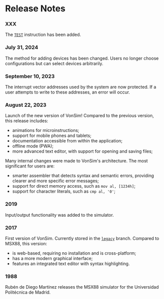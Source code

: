 # Release Notes

### XXX

The [`TEST`](./computer/instructions/test) instruction has been added.

### July 31, 2024

The method for adding devices has been changed. Users no longer choose configurations but can select devices arbitrarily.

### September 10, 2023

The interrupt vector addresses used by the system are now protected. If a user attempts to write to these addresses, an error will occur.

### August 22, 2023

Launch of the new version of VonSim! Compared to the previous version, this release includes:

- animations for microinstructions;
- support for mobile phones and tablets;
- documentation accessible from within the application;
- offline mode (PWA);
- more advanced text editor, with support for opening and saving files;

Many internal changes were made to VonSim's architecture. The most significant for users are:

- smarter assembler that detects syntax and semantic errors, providing clearer and more specific error messages;
- support for direct memory access, such as `mov al, [1234h]`;
- support for character literals, such as `cmp al, '0'`;

### 2019

Input/output functionality was added to the simulator.

### 2017

First version of VonSim. Currently stored in the [`legacy`](https://github.com/vonsim/vonsim/tree/legacy) branch. Compared to MSX88, this version:

- is web-based, requiring no installation and is cross-platform;
- has a more modern graphical interface;
- features an integrated text editor with syntax highlighting.

### 1988

Rubén de Diego Martínez releases the MSX88 simulator for the Universidad Politécnica de Madrid.
